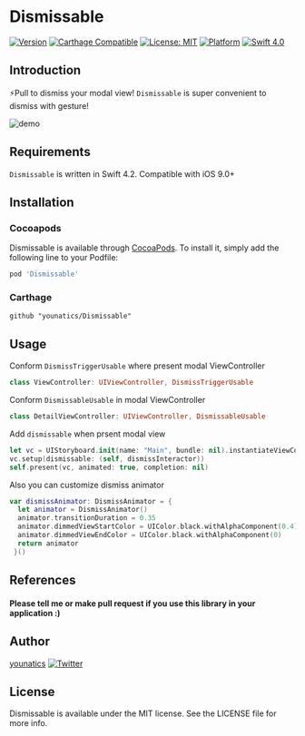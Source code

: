 # Dismissable
[![Version](https://img.shields.io/cocoapods/v/Dismissable.svg?style=flat)](http://cocoapods.org/pods/Dismissable)
[![Carthage Compatible](https://img.shields.io/badge/Carthage-compatible-4BC51D.svg?style=flat)](https://github.com/Carthage/Carthage)
[![License: MIT](https://img.shields.io/badge/license-MIT-blue.svg?style=flat)](https://github.com/younatics/Dismissable/blob/master/LICENSE)
[![Platform](https://img.shields.io/cocoapods/p/Dismissable.svg?style=flat)](http://cocoapods.org/pods/Triangulation)
[![Swift 4.0](https://img.shields.io/badge/Swift-4.2-orange.svg?style=flat)](https://developer.apple.com/swift/)

## Introduction
⚡️Pull to dismiss your modal view! `Dismissable` is super convenient to dismiss with gesture!

![demo](https://github.com/younatics/Dismissable/blob/master/image/Dismissable.gif)

## Requirements

`Dismissable` is written in Swift 4.2. Compatible with iOS 9.0+

## Installation

### Cocoapods

Dismissable is available through [CocoaPods](http://cocoapods.org). To install
it, simply add the following line to your Podfile:

```ruby
pod 'Dismissable'
```
### Carthage
```
github "younatics/Dismissable"
```

## Usage

Conform `DismissTriggerUsable` where present modal ViewController
```swift
class ViewController: UIViewController, DismissTriggerUsable
```
Conform `DismissableUsable` in modal ViewController
```swift
class DetailViewController: UIViewController, DismissableUsable
```
Add `dismissable` when prsent modal view
```swift
let vc = UIStoryboard.init(name: "Main", bundle: nil).instantiateViewController(withIdentifier: "detail") as! DetailViewController
vc.setup(dismissable: (self, dismissInteractor))
self.present(vc, animated: true, completion: nil)
```

Also you can customize dismiss animator
```swift
var dismissAnimator: DismissAnimator = {
  let animator = DismissAnimator()
  animator.transitionDuration = 0.35
  animator.dimmedViewStartColor = UIColor.black.withAlphaComponent(0.4)
  animator.dimmedViewEndColor = UIColor.black.withAlphaComponent(0)
  return animator
 }()
```

## References
#### Please tell me or make pull request if you use this library in your application :) 

## Author
[younatics](https://twitter.com/younatics)
<a href="http://twitter.com/younatics" target="_blank"><img alt="Twitter" src="https://img.shields.io/twitter/follow/younatics.svg?style=social&label=Follow"></a>

## License
Dismissable is available under the MIT license. See the LICENSE file for more info.
